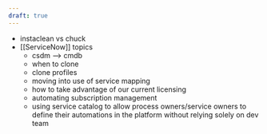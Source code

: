 ```yaml
---
draft: true
---
```

- instaclean vs chuck 
-  [[ServiceNow]] topics
	- csdm --> cmdb 
	- when to clone 
	- clone profiles 
	- moving into use of service mapping
	- how to take advantage of our current licensing
	- automating subscription management
	- using service catalog to allow process owners/service owners to define their automations in the platform without relying solely on dev team 